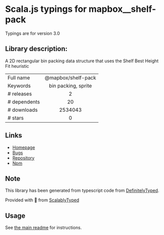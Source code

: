
# Scala.js typings for mapbox__shelf-pack

Typings are for version 3.0

## Library description:
A 2D rectangular bin packing data structure that uses the Shelf Best Height Fit heuristic

|                    |                 |
| ------------------ | :-------------: |
| Full name          | @mapbox/shelf-pack |
| Keywords           | bin packing, sprite |
| # releases         | 2 |
| # dependents       | 20 |
| # downloads        | 2534043 |
| # stars            | 0 |

## Links
- [Homepage](https://github.com/mapbox/shelf-pack#readme)
- [Bugs](https://github.com/mapbox/shelf-pack/issues)
- [Repository](https://github.com/mapbox/shelf-pack)
- [Npm](https://www.npmjs.com/package/%40mapbox%2Fshelf-pack)
    


## Note
This library has been generated from typescript code from [DefinitelyTyped](https://definitelytyped.org).

Provided with :purple_heart: from [ScalablyTyped](https://github.com/oyvindberg/ScalablyTyped)

## Usage
See [the main readme](../../readme.md) for instructions.


